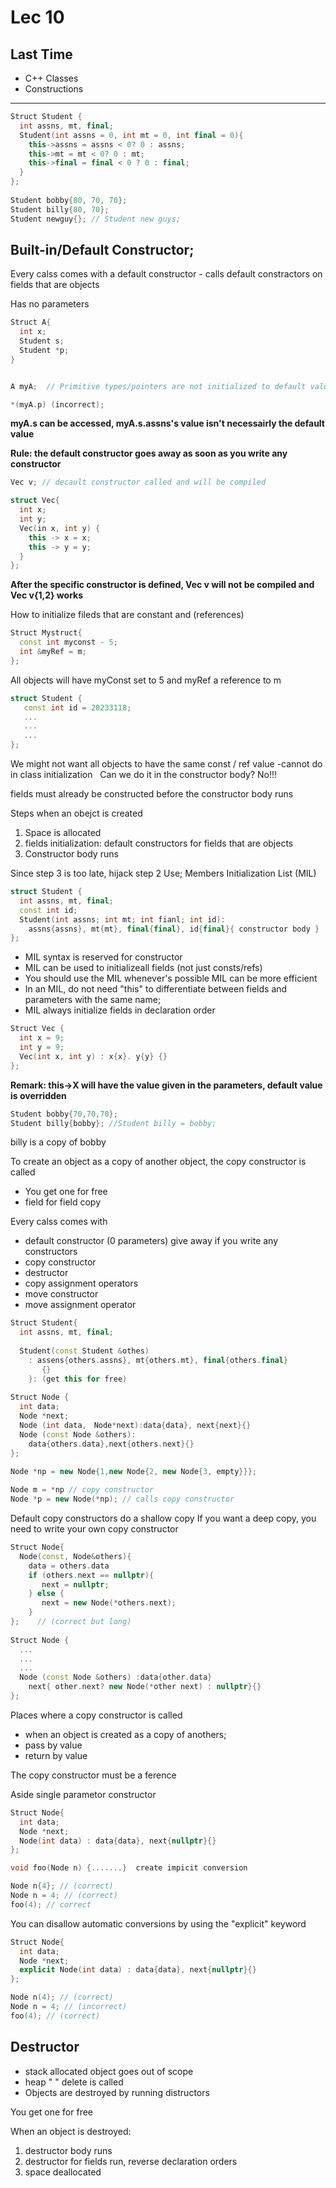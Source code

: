 # Lec 10
## Last Time
   - C++ Classes
   - Constructions

-------------------
   
```c++
Struct Student {
  int assns, mt, final;
  Student(int assns = 0, int mt = 0, int final = 0){    
    this->assns = assns < 0? 0 : assns;
    this->mt = mt < 0? 0 : mt;
    this->final = final < 0 ? 0 : final;
  }
};
           
Student bobby{80, 70, 70};
Student billy{80, 70};
Student newguy{}; // Student new guys;
```

## Built-in/Default Constructor;

Every calss comes with a default constructor - calls default constractors on fields that are objects

Has no parameters

```c++
Struct A{
  int x;
  Student s;
  Student *p;
}


A myA;  // Primitive types/pointers are not initialized to default value

*(myA.p) (incorrect);
```

__myA.s can be accessed, myA.s.assns's value isn't necessairly the default value__

__Rule: the default constructor goes away as soon as you write any constructor__

```c++
Vec v; // decault constructor called and will be compiled

struct Vec{
  int x;
  int y;
  Vec(in x, int y) {
    this -> x = x;
    this -> y = y;
  }
};
```

__After the specific constructor is defined, Vec v will not be compiled and Vec v{1,2} works__

How to initialize fileds that are constant and (references)

```c++
Struct Mystruct{
  const int myconst - 5;
  int &myRef = m;
};
```

All objects will have myConst set to 5 and myRef a reference to m

```c++
struct Student {
   const int id = 20233118;
   ...
   ...
   ...
};
```
We might not want all objects to have the same const / ref value
-cannot do in class initialization
  
Can we do it in the constructor body?
No!!!

fields must already be constructed before the constructor body runs

Steps when an obejct is created
1. Space is allocated
2. fields initialization: default constructors for fields that are objects
3. Constructor body runs

Since step 3 is too late, hijack step 2
Use; Members Initialization List (MIL)

```c++
struct Student {
  int assns, mt, final;
  const int id;
  Student(int assns; int mt; int fianl; int id): 
    assns{assns}, mt{mt}, final{final}, id{final}{ constructor body }
};
```
      
- MIL syntax is reserved for constructor
- MIL can be used to initializeall fields (not just consts/refs)
- You should use the MIL whenever's possible
  MIL can be more efficient
- In an MIL, do not need "this" to differentiate between fields and parameters with the same name;
- MIL always initialize fields in declaration order

```c++
Struct Vec {
  int x = 9;
  int y = 9;
  Vec(int x, int y) : x{x}. y{y} {}
}; 
```

__Remark: this->X will have the value given in the parameters, default value is overridden__

```c++
Student bobby{70,70,70};
Student billy{bobby}; //Student billy = bobby;
```

billy is a copy of bobby

To create an object as a copy of another object, the copy constructor is called
 - You get one for free
 - field for field copy
      
Every calss comes with
 - default constructor (0 parameters) give away if you write any constructors
 - copy constructor
 - destructor
 - copy assignment operators
 - move constructor
 - move assignment operator

```c++
Struct Student{
  int assns, mt, final;
       
  Student(const Student &othes)
    : assens{others.assns}, mt{others.mt}, final{others.final}
       {}
    }: (get this for free)
       
Struct Node {
  int data;
  Node *next;
  Node (int data,　Node*next):data{data}, next{next}{}
  Node (const Node &others):
    data{others.data},next{others.next}{}
};
      
Node *np = new Node{1,new Node{2, new Node{3, empty}}};

Node m = *np // copy constructor
Node *p = new Node(*np); // calls copy constructor
```

Default copy constructors do a shallow copy
If you want a deep copy, you need to write your own copy constructor

```c++
Struct Node{
  Node(const, Node&others){
    data = others.data
    if (others.next == nullptr){
       next = nullptr;
    } else { 
       next = new Node(*others.next);
    }
};    // (correct but long)
        
Struct Node {
  ...
  ...
  ...
  Node (const Node &others) :data{other.data}
    next{ other.next? new Node(*other next) : nullptr}{}
};
```
 
Places where a copy constructor is called
  - when an object is created as a copy of anothers;
  - pass by value
  - return by value
      
The copy constructor must be a ference

Aside  single parametor constructor
```c++
Struct Node{
  int data;
  Node *next;
  Node(int data) : data{data}, next{nullptr}{}
};

void foo(Node n) {.......}  create impicit conversion

Node n{4}; // (correct)
Node n = 4; // (correct)
foo(4); // correct
```

You can disallow automatic conversions by using the "explicit" keyword

```c++
Struct Node{
  int data;
  Node *next;
  explicit Node(int data) : data{data}, next{nullptr}{}
};

Node n(4); // (correct)
Node n = 4; // (incorrect)
foo(4); // (correct)
```

## Destructor
 - stack allocated object goes out of scope
 - heap "            " delete is called
 - Objects are destroyed by running distructors
        
You get one for free

When an object is destroyed:
1. destructor body runs
2. destructor for fields run, reverse declaration orders
3. space deallocated
